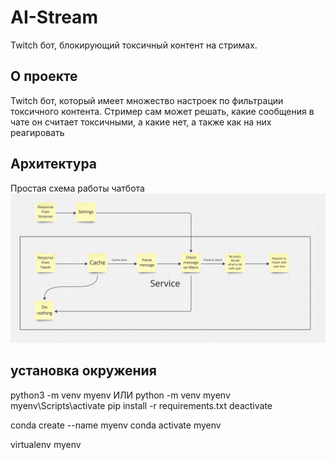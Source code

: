# AI-Stream
Twitch бот, блокирующий токсичный контент на стримах.

## О проекте
Twitch бот, который имеет множество настроек по фильтрации токсичного контента. Стример сам может решать, какие сообщения
в чате он считает токсичными, а какие нет, а также как на них реагировать 

## Архитектура
Простая схема работы чатбота
![architecture](artifacts/simple_schema.png)

## установка окружения
python3 -m venv myenv ИЛИ  python -m venv myenv 
myenv\Scripts\activate
pip install -r requirements.txt
deactivate

conda create --name myenv
conda activate myenv

virtualenv myenv